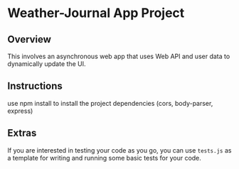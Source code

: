 # Weather-Journal App Project

## Overview
This involves an asynchronous web app that uses Web API and user data to dynamically update the UI. 

## Instructions
use npm install to install the project dependencies (cors, body-parser, express)

## Extras
If you are interested in testing your code as you go, you can use `tests.js` as a template for writing and running some basic tests for your code.
